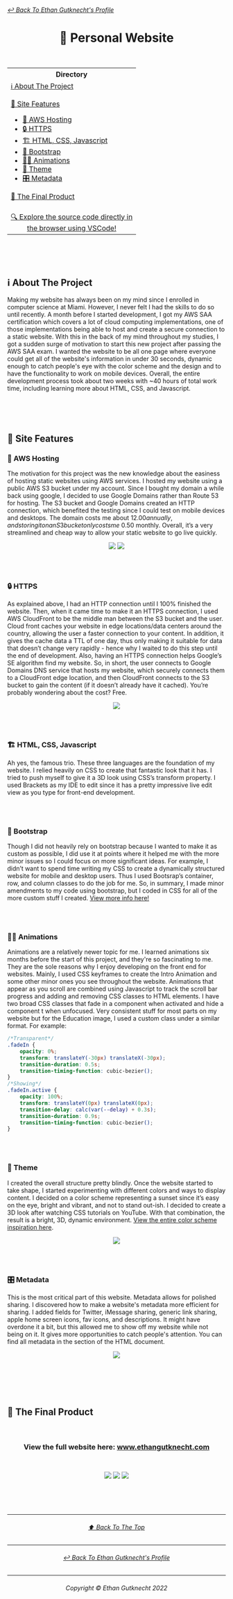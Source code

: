 <h6 >
	<a href="https://github.com/ethangutknecht">↩ Back To Ethan Gutknecht's Profile</a>
</h6>
<h1 align="center">🤵 Personal Website</h1><br>
<table align="center">
	<tr>
		<th>
			Directory
		</th>
	</tr>
	<tr>
		<td>
			<a href="#ℹ-about-the-project">ℹ About The Project</a><br><br>
			<a href="#-site--features">📃 Site  Features</a>
			<ul>
				<li><a href="#-aws-hosting">🔌 AWS Hosting</a></li>
				<li><a href="#-https">🔒 HTTPS</a></li>
				<li><a href="#-html-css-javascript">🏗 HTML, CSS, Javascript</a></li>
				<li><a href="#-bootstrap">📐 Bootstrap</a></li>
				<li><a href="#%EF%B8%8F-animations">🏃‍♂️ Animations</a></li>
				<li><a href="#-theme">🎨 Theme</a></li>
				<li><a href="#-metadata">🎛 Metadata</a></li>
			</ul>
			<a href="#-the-final-product">🏁 The Final Product</a><br><br>
		</td>
  	</tr>
	<tr>
		<td align="center">
			<a href="https://vscode.dev/github.com/ethangutknecht/Personal-Website">🔍 Explore the source code directly in<br>the browser using VSCode!</a>
		</td>
	</tr>

</table><br>
<br><br>

## ℹ About The Project
Making my website has always been on my mind since I enrolled in computer science at Miami. However, I never felt I had the skills to do so until recently. A month before I started development, I got my AWS SAA certification which covers a lot of cloud computing implementations, one of those implementations being able to host and create a secure connection to a static website. With this in the back of my mind throughout my studies, I got a sudden surge of motivation to start this new project after passing the AWS SAA exam. I wanted the website to be all one page where everyone could get all of the website's information in under 30 seconds, dynamic enough to catch people's eye with the color scheme and the design and to have the functionality to work on mobile devices. Overall, the entire development process took about two weeks with ~40 hours of total work time, including learning more about HTML, CSS, and Javascript.


<br><br><br>
## 📃 Site  Features
### 🔌 AWS Hosting
The motivation for this project was the new knowledge about the easiness of hosting static websites using AWS services. I hosted my website using a public AWS S3 bucket under my account. Since I bought my domain a while back using google, I decided to use Google Domains rather than Route 53 for hosting. The S3 bucket and Google Domains created an HTTP connection, which benefited the testing since I could test on mobile devices and desktops. The domain costs me about $12.00 annually, and storing it on an S3 bucket only costs me ~$0.50 monthly. Overall, it’s a very streamlined and cheap way to allow your static website to go live quickly.

<p align="center">
  <img src="https://github.com/ethangutknecht/Personal-Website/blob/main/Images/S3Bucket.png?raw=true">
  <img src="https://github.com/ethangutknecht/Personal-Website/blob/main/Images/GoogleDomains.png?raw=true">
</p>


<br><br>
### 🔒 HTTPS
As explained above, I had an HTTP connection until I 100% finished the website. Then, when it came time to make it an HTTPS connection, I used AWS CloudFront to be the middle man between the S3 bucket and the user. Cloud front caches your website in edge locations/data centers around the country, allowing the user a faster connection to your content. In addition, it gives the cache data a TTL of one day, thus only making it suitable for data that doesn’t change very rapidly - hence why I waited to do this step until the end of development. Also, having an HTTPS connection helps Google’s SE algorithm find my website. So, in short, the user connects to Google Domains DNS service that hosts my website, which securely connects them to a CloudFront edge location, and then CloudFront connects to the S3 bucket to gain the content (if it doesn’t already have it cached). You’re probably wondering about the cost? Free.

<p align="center">
  <img src="https://github.com/ethangutknecht/Personal-Website/blob/main/Images/CloudFront.png?raw=true">
</p>


<br><br>
### 🏗 HTML, CSS, Javascript
Ah yes, the famous trio. These three languages are the foundation of my website. I relied heavily on CSS to create that fantastic look that it has. I tried to push myself to give it a 3D look using CSS’s transform property. I used Brackets as my IDE to edit since it has a pretty impressive live edit view as you type for front-end development. 


<br><br>
### 📐 Bootstrap
Though I did not heavily rely on bootstrap because I wanted to make it as custom as possible, I did use it at points where it helped me with the more minor issues so I could focus on more significant ideas. For example, I didn’t want to spend time writing my CSS to create a dynamically structured website for mobile and desktop users. Thus I used Bootsrap’s container, row, and column classes to do the job for me. So, in summary, I made minor amendments to my code using bootstrap, but I coded in CSS for all of the more custom stuff I created. [View more info here!](https://getbootstrap.com/)

<br><br>
### 🏃‍♂️ Animations
Animations are a relatively newer topic for me. I learned animations six months before the start of this project, and they're so fascinating to me. They are the sole reasons why I enjoy developing on the front end for websites. Mainly, I used CSS keyframes to create the Intro Animation and some other minor ones you see throughout the website. Animations that appear as you scroll are combined using Javascript to track the scroll bar progress and adding and removing CSS classes to HTML elements. I have two broad CSS classes that fade in a component when activated and hide a component t when unfocused. Very consistent stuff for most parts on my website but for the Education image, I used a custom class under a similar format. For example:

```css
/*Transparent*/
.fadeIn {
    opacity: 0%;
    transform: translateY(-30px) translateX(-30px);
    transition-duration: 0.5s;
    transition-timing-function: cubic-bezier();
}
/*Showing*/
.fadeIn.active {
    opacity: 100%;
    transform: translateY(0px) translateX(0px);
    transition-delay: calc(var(--delay) + 0.3s);
    transition-duration: 0.9s;
    transition-timing-function: cubic-bezier();
}
```

<br><br>
### 🎨 Theme
I created the overall structure pretty blindly. Once the website started to take shape, I started experimenting with different colors and ways to display content. I decided on a color scheme representing a sunset since it’s easy on the eye, bright and vibrant, and not to stand out-ish. I decided to create a 3D look after watching CSS tutorials on YouTube. With that combination, the result is a bright, 3D, dynamic environment. [View the entire color scheme inspiration here](https://www.schemecolor.com/sunset-tones.php).
<p align="center">
  <img src="https://github.com/ethangutknecht/Personal-Website/blob/main/Images/ColorScheme.png?raw=true">
</p>

<br><br>
### 🎛 Metadata
This is the most critical part of this website. Metadata allows for polished sharing. I discovered how to make a website's metadata more efficient for sharing. I added fields for Twitter, iMessage sharing, generic link sharing, apple home screen icons, fav icons, and descriptions. It might have overdone it a bit, but this allowed me to show off my website while not being on it. It gives more opportunities to catch people's attention. You can find all metadata in the <head> section of the HTML document.

<p align="center">
  <img src="https://github.com/ethangutknecht/Personal-Website/blob/main/Images/MetaDataPreview.png?raw=true">
</p>

<br><br><br><br>

## 🏁 The Final Product

<br>
<h3 align="center">
View the full website here: <a href="https://www.ethangutknecht.com/"> www.ethangutknecht.com </a>
</h3>
<br>

<p align="center">
  <img src="https://github.com/ethangutknecht/Personal-Website/blob/main/Images/PreviewOne.png?raw=true">
  <img src="https://github.com/ethangutknecht/Personal-Website/blob/main/Images/PreviewTwo.png?raw=true">
  <img src="https://github.com/ethangutknecht/Personal-Website/blob/main/Images/PreviewThree.png?raw=true">
</p>
<br><br><br>

- - - -
<h6 align="center">
	<a align="center" href="#-back-to-ethan-gutknechts-profile">⬆ Back To The Top </a>
</h6>

- - - -

<h6 align="center">
	<a href="https://github.com/ethangutknecht">↩ Back To Ethan Gutknecht's Profile</a>
</h6>

- - - -

<h6 align="center">
  Copyright © Ethan Gutknecht 2022
</h6>







